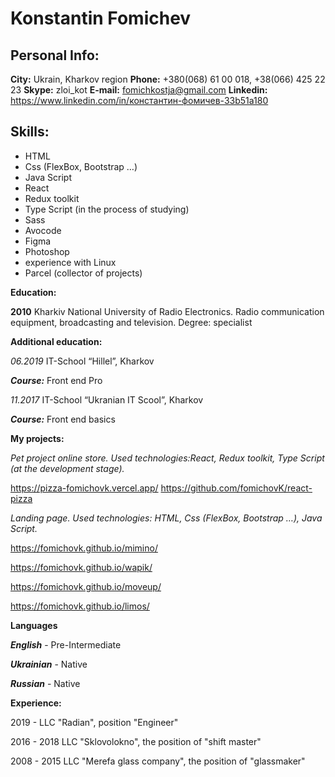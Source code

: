 # Konstantin Fomichev

## Personal Info:

**City:** Ukrain, Kharkov region
**Phone:** +380(068) 61 00 018, +38(066) 425 22 23
**Skype:** zloi_kot
**E-mail:** fomichkostja@gmail.com
**Linkedin:** https://www.linkedin.com/in/константин-фомичев-33b51a180

## Skills:

- HTML
- Css (FlexBox, Bootstrap …)
- Java Script
- React
- Redux toolkit
- Type Script (in the process of studying)
- Sass
- Avocode
- Figma
- Photoshop
- experience with Linux
- Parcel (collector of projects)

**Education:**

**2010** Kharkiv National University of Radio Electronics. Radio communication equipment, broadcasting and television. Degree: specialist

**Additional education:**

_06.2019_ IT-School “Hillel”, Kharkov

**_Course:_** Front end Pro

_11.2017_ IT-School “Ukranian IT Scool”, Kharkov

**_Course:_** Front end basics

**My projects:**

_Pet project online store. Used technologies:React, Redux toolkit, Type Script (at the development stage)._

https://pizza-fomichovk.vercel.app/
https://github.com/fomichovK/react-pizza

_Landing page. Used technologies: HTML, Css (FlexBox, Bootstrap …), Java Script._

https://fomichovk.github.io/mimino/

https://fomichovk.github.io/wapik/

https://fomichovk.github.io/moveup/

https://fomichovk.github.io/limos/

**Languages**

**_English_** - Pre-Intermediate

**_Ukrainian_** - Native

**_Russian_** - Native

**Experience:**

2019 - LLC "Radian", position "Engineer"

2016 - 2018 LLC "Sklovolokno", the position of "shift master"

2008 - 2015 LLC "Merefa glass company", the position of "glassmaker"
